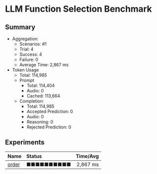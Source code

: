 # LLM Function Selection Benchmark
## Summary
  - Aggregation:
    - Scenarios: #1
    - Trial: 4
    - Success: 4
    - Failure: 0
    - Average Time: 2,867 ms
  - Token Usage
    - Total: 114,985
    - Prompt
      - Total: 114,404
      - Audio: 0
      - Cached: 113,664
    - Completion:
      - Total: 114,985
      - Accepted Prediction: 0
      - Audio: 0
      - Reasoning: 0
      - Rejected Prediction: 0

## Experiments
 Name | Status | Time/Avg  
:-----|:-------|----------:
[order](./order/README.md) | ■■■■■■■■■■ | 2,867 ms